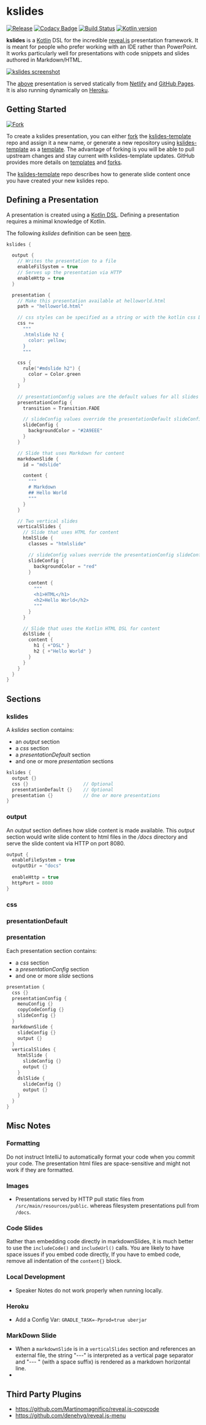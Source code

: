 # kslides

[![Release](https://jitpack.io/v/kslides/kslides.svg)](https://jitpack.io/#kslides/kslides)
[![Codacy Badge](https://app.codacy.com/project/badge/Grade/701fc37a847042d2ae2cd6e80075ff6f)](https://www.codacy.com/gh/kslides/kslides/dashboard?amp;utm_medium=referral&amp;utm_content=kslides/kslides&amp;utm_campaign=Badge_Grade)
[![Build Status](https://app.travis-ci.com/kslides/kslides.svg?branch=master)](https://app.travis-ci.com/kslides/kslides)
[![Kotlin version](https://img.shields.io/badge/kotlin-1.6.21-red?logo=kotlin)](http://kotlinlang.org)

**kslides** is a [Kotlin](https://kotlinlang.org) DSL for the incredible [reveal.js](https://revealjs.com) 
presentation framework. It is meant for people who prefer working with an IDE rather than PowerPoint. 
It works particularly well for presentations with code snippets and slides
authored in Markdown/HTML.

[![kslides screenshot](https://kslides.github.io/kslides/images/kslides-screenshot.png)](https://kslides.github.io/kslides/)

The [above](kslides-examples/src/main/kotlin/Slides.kt) presentation is served statically from
[Netlify](https://kslides.netlify.app)
and [GitHub Pages](https://kslides.github.io/kslides/).
It is also running dynamically on [Heroku](https://kslides-repo.herokuapp.com).

## Getting Started

[![Fork](https://img.shields.io/endpoint?color=%232A9EEE&logo=github&style=flat&url=https%3A%2F%2Fraw.githubusercontent.com%2Fkslides%2Fkslides%2Fmaster%2Fdocs%2Fshields%2Ffork.json)](https://github.com/kslides/kslides-template/fork)

To create a kslides presentation, you can either [fork](https://github.com/kslides/kslides-template/fork) 
the [kslides-template](https://github.com/kslides/kslides-template) repo and assign it a new name, 
or generate a new repository using [kslides-template](https://github.com/kslides/kslides-template)
as a [template](https://github.com/kslides/kslides-template/generate). The advantage of forking is you 
will be able to pull upstream changes and stay current with kslides-template updates. GitHub provides more 
details on [templates](https://docs.github.com/en/repositories/creating-and-managing-repositories/creating-a-repository-from-a-template)
and [forks](https://docs.github.com/en/pull-requests/collaborating-with-pull-requests/working-with-forks/about-forks).

The [kslides-template](https://github.com/kslides/kslides-template) repo describes how to generate slide content once
you have created your new kslides repo.

## Defining a Presentation

A presentation is created using a [Kotlin DSL](https://medium.com/adobetech/building-elegant-dsls-with-kotlin-707726c5ed21). 
Defining a presentation requires a minimal knowledge of Kotlin. 

The following _kslides_ definition can be seen [here](https://kslides.github.io/kslides/helloworld.html).

```kotlin
kslides {

  output {
    // Writes the presentation to a file
    enableFilSystem = true
    // Serves up the presentation via HTTP
    enableHttp = true
  }

  presentation {
    // Make this presentation available at helloworld.html
    path = "helloworld.html"

    // css styles can be specified as a string or with the kotlin css DSL
    css +=
      """
      .htmlslide h2 {
        color: yellow;
      }
      """

    css {
      rule("#mdslide h2") {
        color = Color.green
      }
    }

    // presentationConfig values are the default values for all slides in a presentation
    presentationConfig {
      transition = Transition.FADE

      // slideConfig values override the presentationDefault slideConfig values
      slideConfig {
        backgroundColor = "#2A9EEE"
      }
    }

    // Slide that uses Markdown for content
    markdownSlide {
      id = "mdslide"

      content {
        """
        # Markdown
        ## Hello World
        """
      }
    }

    // Two vertical slides
    verticalSlides {
      // Slide that uses HTML for content
      htmlSlide {
        classes = "htmlslide"

        // slideConfig values override the presentationConfig slideConfig values
        slideConfig {
          backgroundColor = "red"
        }

        content {
          """
          <h1>HTML</h1>
          <h2>Hello World</h2>
          """
        }
      }

      // Slide that uses the Kotlin HTML DSL for content
      dslSlide {
        content {
          h1 { +"DSL" }
          h2 { +"Hello World" }
        }
      }
    }
  }
}
```

## Sections

### kslides

A _kslides_ section contains:
* an _output_ section
* a _css_ section
* a _presentationDefault_ section
* and one or more _presentation_ sections

```kotlin
kslides {
  output {}                 
  css {}                    // Optional
  presentationDefault {}    // Optional
  presentation {}           // One or more presentations
}
```

### output

An _output_ section defines how slide content is made available.
This _output_ section would write slide content to html files in the _/docs_ directory and serve 
the slide content via HTTP on port 8080.

```kotlin
output {
  enableFileSystem = true  
  outputDir = "docs"
  
  enableHttp = true
  httpPort = 8080
}
```

### css

### presentationDefault

### presentation

Each presentation section contains:
* a _css_ section
* a _presentationConfig_ section
* and one or more _slide_ sections

```kotlin
presentation {
  css {}
  presentationConfig {
    menuConfig {}
    copyCodeConfig {}
    slideConfig {}
  }
  markdownSlide {
    slideConfig {}
    output {}
  }
  verticalSlides {
    htmlSlide {
      slideConfig {}
      output {}
    }
    dslSlide {
      slideConfig {}
      output {}
    }
  }
}
```

## Misc Notes

### Formatting
Do not instruct IntelliJ to automatically format your code when you commit your code. The presentation
html files are space-sensitive and might not work if they are formatted.

### Images
* Presentations served by HTTP pull static files from ```/src/main/resources/public```. whereas 
filesystem presentations pull from ```/docs```.

### Code Slides
Rather than embedding code directly in markdownSlides, it is much better to use the
`includeCode()` and `includeUrl()` calls. You are likely to have space issues if you embed code directly,
If you have to embed code, remove all indentation of the `content{}` block.

### Local Development
* Speaker Notes do not work properly when running locally.

### Heroku 

* Add a Config Var: `GRADLE_TASK=-Pprod=true uberjar`

### MarkDown Slide 

* When a `markdownSlide` is in a `verticalSlides` section and references an external file, the string "---"
  is interpreted as a vertical page separator and "--- " (with a space suffix) is rendered as a markdown horizontal
  line.
* 
## Third Party Plugins

* https://github.com/Martinomagnifico/reveal.js-copycode
* https://github.com/denehyg/reveal.js-menu

